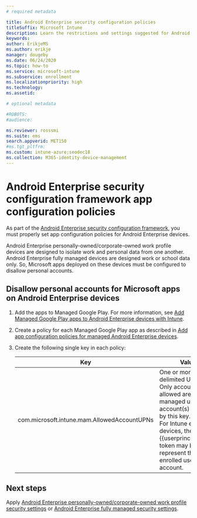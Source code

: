 ```yaml
---
# required metadata

title: Android Enterprise security configuration policies
titleSuffix: Microsoft Intune
description: Learn the restrictions and settings suggested for Android Enterprise device basic and high security.
keywords:
author: ErikjeMS
ms.author: erikje
manager: dougeby
ms.date: 06/24/2020
ms.topic: how-to
ms.service: microsoft-intune
ms.subservice: enrollment
ms.localizationpriority: high
ms.technology:
ms.assetid: 

# optional metadata

#ROBOTS:
#audience:

ms.reviewer: rosssmi
ms.suite: ems
search.appverid: MET150
#ms.tgt_pltfrm:
ms.custom: intune-azure;seodec18
ms.collection: M365-identity-device-management
---
```


# Android Enterprise security configuration framework app configuration policies

As part of the [Android Enterprise security configuration framework](android-configuration-framework.md), you must properly set app configuration policies for Android Enterprise devices.

Android Enterprise personally-owned/corporate-owned work profile devices are designed to isolate work and personal data from one another. Android Enterprise fully managed devices are designed work or school data only. So, Microsoft apps deployed on these devices must be configured to disallow personal accounts.

## Disallow personal accounts for Microsoft apps on Android Enterprise devices

1. Add the apps to Managed Google Play. For more information, see [Add Managed Google Play apps to Android Enterprise devices with Intune](../apps/apps-add-android-for-work.md).
2. Create a policy for each Managed Google Play app as described in [Add app configuration policies for managed Android Enterprise devices]().
3. Create the following single key in each policy:

    | Key | Values |
    | --- | --- |
    | com.microsoft.intune.mam.AllowedAccountUPNs | One or more; delimited UPNs.<br>Only account(s) allowed are the managed user account(s) defined by this key.<br>For Intune enrolled devices, the {{userprincipalname}} token may be used to represent the enrolled user account. |


## Next steps
Apply [Android Enterprise personally-owned/corporate-owned work profile security settings](android-work-profile-security-settings.md) or [Android Enterprise fully managed security settings](android-fully-managed-security-settings.md).